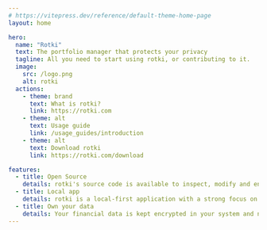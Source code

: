 ```yaml
---
# https://vitepress.dev/reference/default-theme-home-page
layout: home

hero:
  name: "Rotki"
  text: The portfolio manager that protects your privacy
  tagline: All you need to start using rotki, or contributing to it.
  image:
    src: /logo.png
    alt: rotki
  actions:
    - theme: brand
      text: What is rotki?
      link: https://rotki.com
    - theme: alt
      text: Usage guide
      link: /usage_guides/introduction
    - theme: alt
      text: Download rotki
      link: https://rotki.com/download

features:
  - title: Open Source
    details: rotki's source code is available to inspect, modify and enhance.
  - title: Local app
    details: rotki is a local-first application with a strong focus on user privacy.
  - title: Own your data
    details: Your financial data is kept encrypted in your system and not shared with third parties.
---
```


